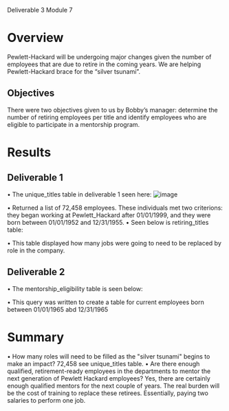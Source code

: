 
Deliverable 3 Module 7

# Overview
Pewlett-Hackard will be undergoing major changes given the number of employees that are due to retire in the coming years. We are helping Pewlett-Hackard brace for the “silver tsunami”. 
## Objectives
There were two objectives given to us by Bobby’s manager: determine the number of retiring employees per title and identify employees who are eligible to participate in a mentorship program.

# Results
## Deliverable 1
•	The unique_titles table in deliverable 1 seen here:
![image](https://user-images.githubusercontent.com/101481759/167444367-f6db1e89-a8aa-4865-ba06-6c85f932dde5.png)



•	Returned a list of 72,458 employees. These individuals met two criterions: they began working at Pewlett_Hackard after 01/01/1999, and they were born between 01/01/1952 and 12/31/1955.
•	Seen below is retiring_titles table:



•	This table displayed how many jobs were going to need to be replaced by role in the company.
## Deliverable 2
•	The mentorship_eligibility table is seen below:


 
•	This query was written to create a table for current employees born between 01/01/1965 abd 12/31/1965



# Summary
•	How many roles will need to be filled as the "silver tsunami" begins to make an impact? 72,458 see unique_titles table.
•	Are there enough qualified, retirement-ready employees in the departments to mentor the next generation of Pewlett Hackard employees? Yes, there are certainly enough qualified mentors for the next couple of years. The real burden will be the cost of training to replace these retirees. Essentially, paying two salaries to perform one job. 


